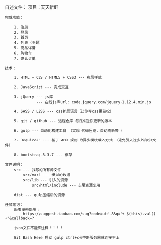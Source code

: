 
自述文件：
	项目：天天新鲜
	
	完成功能：
		
		1. 注册
		2. 登录
		3. 首页
		4. 列表（专题）
		5. 商品详情
		6. 购物车
		7. 确认订单

	技术：
	
		1. HTML + CSS / HTML5 + CSS3 --- 布局样式
		
		2. JavaScript --- 完成交互
		
		3. jQuery --- js库
				  --- 在线js库url: code.jquery.com/jquery-1.12.4.min.js
		
		4. SASS / LESS --- css扩展语言（让你写css更轻松）
		
		5. git / github --- 远程仓库 每日推送你更新的版本
		
		6. gulp --- 自动化构建工具 （实现 代码压缩，自动刷新等 ）
		
		7. RequireJS --- 基于 AMD 规则 的异步模块载入方式 （避免引入过多外部js文件）
		
		8. bootstrap-3.3.7 --- 框架
		
	文件说明：
		src --- 我写的所有源文件
			src/mock --- 模拟的数据
			src/lib --- 引入的资源
				src/html/include --- 头尾资源复用
				
		dist --- gulp压缩后的资源
		
	任务笔记：
		淘宝搜索提示：
			https://suggest.taobao.com/sug?code=utf-8&q="+ $(this).val() +"&callback=?
		
		json文件不能有注释！！！！
		
		Git Bash Here 启动 gulp ctrl+c会中断服务器就连接不上
	